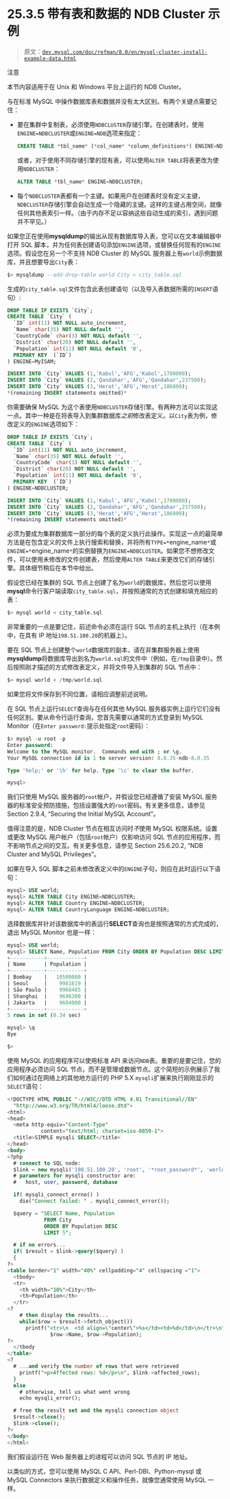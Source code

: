 # 25.3.5 带有表和数据的 NDB Cluster 示例

> 原文：[`dev.mysql.com/doc/refman/8.0/en/mysql-cluster-install-example-data.html`](https://dev.mysql.com/doc/refman/8.0/en/mysql-cluster-install-example-data.html)

注意

本节内容适用于在 Unix 和 Windows 平台上运行的 NDB Cluster。

与在标准 MySQL 中操作数据库表和数据并没有太大区别。有两个关键点需要记住：

+   要在集群中复制表，必须使用`NDBCLUSTER`存储引擎。在创建表时，使用`ENGINE=NDBCLUSTER`或`ENGINE=NDB`选项来指定：

    ```sql
    CREATE TABLE *tbl_name* (*col_name* *column_definitions*) ENGINE=NDBCLUSTER;
    ```

    或者，对于使用不同存储引擎的现有表，可以使用`ALTER TABLE`将表更改为使用`NDBCLUSTER`：

    ```sql
    ALTER TABLE *tbl_name* ENGINE=NDBCLUSTER;
    ```

+   每个`NDBCLUSTER`表都有一个主键。如果用户在创建表时没有定义主键，`NDBCLUSTER`存储引擎会自动生成一个隐藏的主键。这样的主键占用空间，就像任何其他表索引一样。（由于内存不足以容纳这些自动生成的索引，遇到问题并不罕见。）

如果您正在使用**mysqldump**的输出从现有数据库导入表，您可以在文本编辑器中打开 SQL 脚本，并为任何表创建语句添加`ENGINE`选项，或替换任何现有的`ENGINE`选项。假设您在另一个不支持 NDB Cluster 的 MySQL 服务器上有`world`示例数据库，并且想要导出`City`表：

```sql
$> mysqldump --add-drop-table world City > city_table.sql
```

生成的`city_table.sql`文件包含此表创建语句（以及导入表数据所需的`INSERT`语句）:

```sql
DROP TABLE IF EXISTS `City`;
CREATE TABLE `City` (
  `ID` int(11) NOT NULL auto_increment,
  `Name` char(35) NOT NULL default '',
  `CountryCode` char(3) NOT NULL default '',
  `District` char(20) NOT NULL default '',
  `Population` int(11) NOT NULL default '0',
  PRIMARY KEY  (`ID`)
) ENGINE=MyISAM;

INSERT INTO `City` VALUES (1,'Kabul','AFG','Kabol',1780000);
INSERT INTO `City` VALUES (2,'Qandahar','AFG','Qandahar',237500);
INSERT INTO `City` VALUES (3,'Herat','AFG','Herat',186800);
*(remaining INSERT statements omitted)*
```

你需要确保 MySQL 为这个表使用`NDBCLUSTER`存储引擎。有两种方法可以实现这一点。其中一种是在将表导入到集群数据库*之前*修改表定义。以`City`表为例，修改定义的`ENGINE`选项如下：

```sql
DROP TABLE IF EXISTS `City`;
CREATE TABLE `City` (
  `ID` int(11) NOT NULL auto_increment,
  `Name` char(35) NOT NULL default '',
  `CountryCode` char(3) NOT NULL default '',
  `District` char(20) NOT NULL default '',
  `Population` int(11) NOT NULL default '0',
  PRIMARY KEY  (`ID`)
) ENGINE=NDBCLUSTER;

INSERT INTO `City` VALUES (1,'Kabul','AFG','Kabol',1780000);
INSERT INTO `City` VALUES (2,'Qandahar','AFG','Qandahar',237500);
INSERT INTO `City` VALUES (3,'Herat','AFG','Herat',186800);
*(remaining INSERT statements omitted)*
```

必须为要成为集群数据库一部分的每个表的定义执行此操作。实现这一点的最简单方法是在包含定义的文件上执行搜索和替换，并将所有`TYPE=*`engine_name`*`或`ENGINE=*`engine_name`*`的实例替换为`ENGINE=NDBCLUSTER`。如果您不想修改文件，可以使用未修改的文件创建表，然后使用`ALTER TABLE`来更改它们的存储引擎。具体细节稍后在本节中给出。

假设您已经在集群的 SQL 节点上创建了名为`world`的数据库，然后您可以使用**mysql**命令行客户端读取`city_table.sql`，并按照通常的方式创建和填充相应的表：

```sql
$> mysql world < city_table.sql
```

非常重要的一点是要记住，前述命令必须在运行 SQL 节点的主机上执行（在本例中，在具有 IP 地址`198.51.100.20`的机器上）。

要在 SQL 节点上创建整个`world`数据库的副本，请在非集群服务器上使用**mysqldump**将数据库导出到名为`world.sql`的文件中（例如，在`/tmp`目录中）。然后按照刚才描述的方式修改表定义，并将文件导入到集群的 SQL 节点中：

```sql
$> mysql world < /tmp/world.sql
```

如果您将文件保存到不同位置，请相应调整前述说明。

在 SQL 节点上运行`SELECT`查询与在任何其他 MySQL 服务器实例上运行它们没有任何区别。要从命令行运行查询，您首先需要以通常的方式登录到 MySQL Monitor（在`Enter password:`提示处指定`root`密码）：

```sql
$> mysql -u root -p
Enter password:
Welcome to the MySQL monitor.  Commands end with ; or \g.
Your MySQL connection id is 1 to server version: 8.0.35-ndb-8.0.35

Type 'help;' or '\h' for help. Type '\c' to clear the buffer.

mysql>
```

我们只使用 MySQL 服务器的`root`帐户，并假设您已经遵循了安装 MySQL 服务器的标准安全预防措施，包括设置强大的`root`密码。有关更多信息，请参见 Section 2.9.4, “Securing the Initial MySQL Account”。

值得注意的是，NDB Cluster 节点在相互访问时*不*使用 MySQL 权限系统。设置或更改 MySQL 用户帐户（包括`root`帐户）仅影响访问 SQL 节点的应用程序，而不影响节点之间的交互。有关更多信息，请参见 Section 25.6.20.2, “NDB Cluster and MySQL Privileges”。

如果在导入 SQL 脚本之前未修改表定义中的`ENGINE`子句，则应在此时运行以下语句：

```sql
mysql> USE world;
mysql> ALTER TABLE City ENGINE=NDBCLUSTER;
mysql> ALTER TABLE Country ENGINE=NDBCLUSTER;
mysql> ALTER TABLE CountryLanguage ENGINE=NDBCLUSTER;
```

选择数据库并针对该数据库中的表运行**SELECT**查询也是按照通常的方式完成的，退出 MySQL Monitor 也是一样：

```sql
mysql> USE world;
mysql> SELECT Name, Population FROM City ORDER BY Population DESC LIMIT 5;
+-----------+------------+
| Name      | Population |
+-----------+------------+
| Bombay    |   10500000 |
| Seoul     |    9981619 |
| São Paulo |    9968485 |
| Shanghai  |    9696300 |
| Jakarta   |    9604900 |
+-----------+------------+
5 rows in set (0.34 sec)

mysql> \q
Bye

$>
```

使用 MySQL 的应用程序可以使用标准 API 来访问`NDB`表。重要的是要记住，您的应用程序必须访问 SQL 节点，而不是管理或数据节点。这个简短的示例展示了我们如何通过在网络上的其他地方运行的 PHP 5.X `mysqli`扩展来执行刚刚显示的`SELECT`语句：

```sql
<!DOCTYPE HTML PUBLIC "-//W3C//DTD HTML 4.01 Transitional//EN"
  "http://www.w3.org/TR/html4/loose.dtd">
<html>
<head>
  <meta http-equiv="Content-Type"
           content="text/html; charset=iso-8859-1">
  <title>SIMPLE mysqli SELECT</title>
</head>
<body>
<?php
  # connect to SQL node:
  $link = new mysqli('198.51.100.20', 'root', '*root_password*', 'world');
  # parameters for mysqli constructor are:
  #   host, user, password, database

  if( mysqli_connect_errno() )
    die("Connect failed: " . mysqli_connect_error());

  $query = "SELECT Name, Population
            FROM City
            ORDER BY Population DESC
            LIMIT 5";

  # if no errors...
  if( $result = $link->query($query) )
  {
?>
<table border="1" width="40%" cellpadding="4" cellspacing ="1">
  <tbody>
  <tr>
    <th width="10%">City</th>
    <th>Population</th>
  </tr>
<?
    # then display the results...
    while($row = $result->fetch_object())
      printf("<tr>\n  <td align=\"center\">%s</td><td>%d</td>\n</tr>\n",
              $row->Name, $row->Population);
?>
  </tbody
</table>
<?
  # ...and verify the number of rows that were retrieved
    printf("<p>Affected rows: %d</p>\n", $link->affected_rows);
  }
  else
    # otherwise, tell us what went wrong
    echo mysqli_error();

  # free the result set and the mysqli connection object
  $result->close();
  $link->close();
?>
</body>
</html>
```

我们假设运行在 Web 服务器上的进程可以访问 SQL 节点的 IP 地址。

以类似的方式，您可以使用 MySQL C API、Perl-DBI、Python-mysql 或 MySQL Connectors 来执行数据定义和操作任务，就像您通常使用 MySQL 一样。
